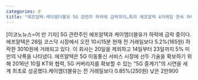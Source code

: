 ```yaml
---
categories: d
title: "에프알텍·케이엠더블유 5G 관련주 하락에 급락까지…특히 에프알텍 4거래일 연속 하락에 5 급락"
---
```

[이코노뉴스=어 만 기자] 5G 관련주인 에프알텍과 케이엠더블유가 하락에 급락 중이다. 에프알텍은 26일 코스닥 시장에서 오전 10시15분 현재 전 거래일보다 5.2%(165원) 하락한 3010원에 거래되고 있다. 이 회사는 20일을 제외하고 14일부터 23일까지 5% 미만의 낙폭을 나타냈다. 에프알텍은 5G 이동통신 서비스 시장에 선두 기술을 확보하기 위해 2016년 10월 KT와 협력, 5G 커버리지를 확보할 수 있는 "5G 중계기"의 시연을 세계 최초로 성공했다.케이엠더블유는 전 거래일보다 0.85%(250원) 낮은 2만900